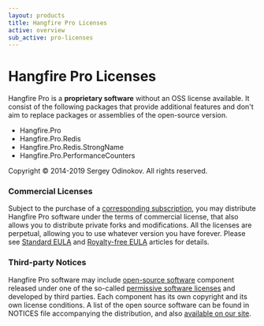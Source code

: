 ```yaml
---
layout: products
title: Hangfire Pro Licenses
active: overview
sub_active: pro-licenses
---
```


<h1 class="page-header">Hangfire Pro Licenses</h1>

Hangfire Pro is a **proprietary software** without an OSS license available. It consist of the following packages that provide additional features and don't aim to replace packages or assemblies of the open-source version.

* Hangfire.Pro
* Hangfire.Pro.Redis
* Hangfire.Pro.Redis.StrongName
* Hangfire.Pro.PerformanceCounters

Copyright &copy; 2014-2019 Sergey Odinokov. All rights reserved.

### Commercial Licenses

Subject to the purchase of a [corresponding subscription](/pricing/), you may distribute Hangfire Pro software under the terms of commercial license, that also allows you to distribute private forks and modifications. All the licenses are perpetual, allowing you to use whatever version you have forever.
Please see [Standard EULA](/licensing/standard.html) and [Royalty-free EULA](/licensing/royalty-free.html) articles for details.

### Third-party Notices

Hangfire Pro software may include [open-source software](https://en.wikipedia.org/wiki/Open-source_software) component released under one of the so-called [permissive software licenses](https://en.wikipedia.org/wiki/Permissive_software_licence) and developed by third parties. Each component has its own copyright and its own license conditions. A list of the open source software can be found in NOTICES file accompanying the distribution, and also [available on our site](/licensing/third-party.html).
